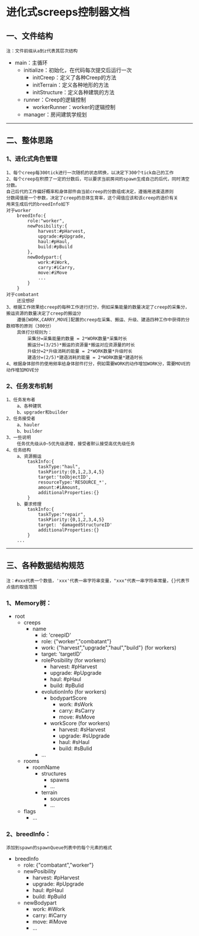 # 进化式screeps控制器文档

## 一、文件结构
    注：文件前缀从a到z代表其层次结构
* main：主循环
    * initialize：初始化，在代码每次提交后运行一次
        * initCreep：定义了各种Creep的方法
        * initTerrain：定义各种地形的方法
        * initStructure：定义各种建筑的方法
    * runner：Creep的逻辑控制
        * workerRunner：worker的逻辑控制
    * manager：房间建筑学规划
----------------------------------
## 二、整体思路
### 1、进化式角色管理
    1、每个creep每300tick进行一次随机的状态转换，以决定下300个tick自己的工作
    2、每个creep在积攒了一定的分数后，可以要求当前房间的spawn生成自己的后代，同时清空分数。
    自己后代的工作偏好概率和身体部件由当前creep的分数组成决定，遵循用进废退原则
    分数阈值是一个参数，决定了creep的总体生育率，这个阈值应该和该creep的造价有关
    用来生成后代的breedInfo如下
    对于worker
        breedInfo:{
            role:"worker",
            newPosibility:{
                harvest:#pHarvest,
                upgrade:#pUpgrade,
                haul:#pHaul,
                build:#pBuild
            },
            newBodypart:{
                work:#iWork,
                carry:#iCarry,
                move:#iMove
                ...
            }
        }
    对于combatant
        还没想好
    3、根据工作效果给creep的每种工作进行打分，例如采集能量的数量决定了creep的采集分，搬运资源的数量决定了creep的搬运分
        遵循[WORK,CARRY,MOVE]配置的creep在采集、搬运、升级、建造四种工作中获得的分数相等的原则（300分）
        具体打分规则为：
            采集分=采集能量的数量 = 2*WORK数量*采集时长
            搬运分=(3/25)*搬运的资源量*搬运对应资源量的时长
            升级分=2*升级消耗的能量 = 2*WORK数量*升级时长
            建造分=(2/5)*建造消耗的能量 = 2*WORK数量*建造时长
    4、根据身体部件的使用频率给身体部件打分，例如需要WORK的动作增加WORK分，需要MOVE的动作增加MOVE分
### 2、任务发布机制
    1、任务发布者
        a、各种建筑
        b、upgrader和builder
    2、任务接受者
        a、hauler
        b、builder
    3、一些说明
        任务优先级从0~5优先级递增，接受者默认接受高优先级任务
    4、任务结构
        a、资源搬运
            taskInfo:{
                taskType:"haul",
                taskPiority:{0,1,2,3,4,5}
                target:'toObjectID',
                resourceType:'RESOURCE_*',
                amount:#iAmount,
                additionalProperties:{}
            }
        b、要求修理
            taskInfo:{
                taskType:"repair",
                taskPiority:{0,1,2,3,4,5}
                target: 'damagedStructureID'
                additionalProperties:{}
            }
        ...
----------------------------------
## 三、各种数据结构规范
    注：#xxx代表一个数值，'xxx'代表一串字符串变量，"xxx"代表一串字符串常量，{}代表节点值的取值范围
### 1、Memory树：
* root
    * creeps
        * name
            * id: 'creepID'
            * role: {"worker","combatant"}
            * work: {"harvest","upgrade","haul","build"}    (for workers)
            * target: 'targetID'
            * rolePosibility    (for workers)
                * harvest: #pHarvest
                * upgrade: #pUpgrade
                * haul: #pHaul
                * build: #pBulid
            * evolutionInfo     (for workers)
                * bodypartScore
                    * work: #sWork
                    * carry: #sCarry
                    * move: #sMove
                * workScore     (for workers)
                    * harvest: #sHarvest
                    * upgrade: #sUpgrade
                    * haul: #sHaul
                    * build: #sBulid
            * ...
    * rooms
        * roomName
            * structures
                * spawns
                * ...
            * terrain
                * sources
                * ...
    * flags
        * ...

### 2、breedInfo：
    添加到spawn的spawnQueue列表中的每个元素的格式
* breedInfo
    * role: {"combatant","worker"}
    * newPosibility
        * harvest: #pHarvest
        * upgrade: #pUpgrade
        * haul: #pHaul
        * build: #pBuild
    * newBodypart
        * work: #iWork
        * carry: #iCarry
        * move: #iMove
        * ...
